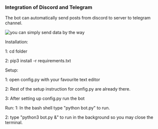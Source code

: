 ### Integration of Discord and Telegram
The bot can automatically send posts from discord to server to telegram channel.

![you can simply send data by the way](https://i.ibb.co/19Qj7s4/image.png)

Installation:

1:  cd folder

2:  pip3 install -r requirements.txt

Setup:

1:  open config.py with your favourite text editor 

2:  Rest of the setup instruction for config.py are already there.

3:  After setting up config.py run the bot

Run:
1:  In the bash shell type "python bot.py" to run.

2:  type "python3 bot.py &" to run in the background so you may close the terminal.

